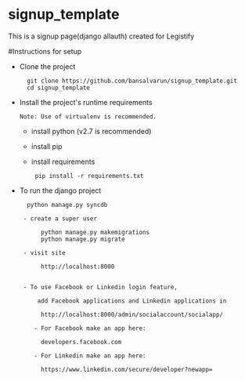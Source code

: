 # signup_template
This is a signup page(django allauth) created for Legistify


#Instructions for setup
- Clone the project 
     
        git clone https://github.com/bansalvarun/signup_template.git
        cd signup_template
- Install the project's runtime requirements
      
      Note: Use of virtualenv is recommended.

     - install python (v2.7 is recommended)
     - install pip
     - install requirements   

            pip install -r requirements.txt

- To run the django project

        python manage.py syncdb
        
       - create a super user

            python manage.py makemigrations
            python manage.py migrate

       - visit site 

            http://localhost:8000

       
       - To use Facebook or Linkedin login feature, 

           add Facebook applications and Linkedin applications in
        
            http://localhost:8000/admin/socialaccount/socialapp/  

          - For Facebook make an app here:
                          
            developers.facebook.com
          
          - For Linkedin make an app here:

            https://www.linkedin.com/secure/developer?newapp=
      


